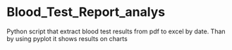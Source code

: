 # Blood_Test_Report_analys
Python script that extract blood test results from pdf to excel by date. Than by using pyplot it shows results on charts
